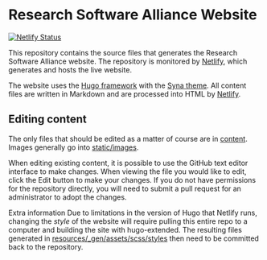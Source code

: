 # Research Software Alliance Website

[![Netlify Status](https://api.netlify.com/api/v1/badges/b366fc0d-c20f-4312-a573-b3de6fa243fc/deploy-status)](https://app.netlify.com/sites/researchsoft/deploys)

This repository contains the source files that generates the Research Software Alliance website. The repository is monitored by [Netlify](https://www.netlify.com/), which generates and hosts the live website.

The website uses the [Hugo framework](https://gohugo.io/) with the [Syna theme](https://about.okkur.org/syna/docs/). All content files are written in Markdown and are processed into HTML by [Netlify](https://app.netlify.com/sites/researchsoft/deploys).

## Editing content

The only files that should be edited as a matter of course are in [content](https://github.com/researchsoft/website/tree/master/content). Images generally go into [static/images](https://github.com/researchsoft/website/tree/master/static/images).

When editing existing content, it is possible to use the GitHub text editor interface to make changes. When viewing the file you would like to edit, click the Edit button to make your changes. If you do not have permissions for the repository directly, you will need to submit a pull request for an administrator to adopt the changes.

Extra information
Due to limitations in the version of Hugo that Netlify runs, changing the _style_ of the website will require pulling this entire repo to a computer and building the site with hugo-extended. The resulting files generated in [resources/_gen/assets/scss/styles](https://github.com/researchsoft/website/tree/master/resources/_gen/assets/scss/styles]) then need to be committed back to the repository.
